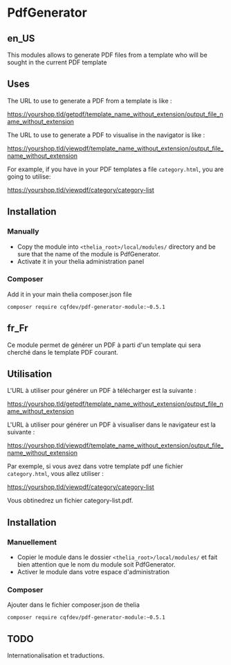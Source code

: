 # PdfGenerator

## en_US

This modules allows to generate PDF files from a template who will be sought in
the current PDF template


## Uses

The URL to use to generate a PDF from a template is like :

https://yourshop.tld/getpdf/template_name_without_extension/output_file_name_without_extension

The URL to use to generate a PDF to visualise in the navigator is like :

https://yourshop.tld/viewpdf/template_name_without_extension/output_file_name_without_extension

For example, if you have in your PDF templates a file `category.html`, you are going to utilise:

https://yourshop.tld/viewpdf/category/category-list

## Installation

### Manually

* Copy the module into ```<thelia_root>/local/modules/``` directory and be sure that the name of the module is PdfGenerator.
* Activate it in your thelia administration panel

### Composer

Add it in your main thelia composer.json file

```
composer require cqfdev/pdf-generator-module:~0.5.1
```
  


## fr_Fr

Ce module permet de générer un PDF à parti d'un template qui sera cherché dans
le template PDF courant.


## Utilisation

L'URL à utiliser pour générer un PDF à télécharger est la suivante :

https://yourshop.tld/getpdf/template_name_without_extension/output_file_name_without_extension

L'URL à utiliser pour générer un PDF à visualiser dans le navigateur est la suivante :

https://yourshop.tld/viewpdf/template_name_without_extension/output_file_name_without_extension

Par exemple, si vous avez dans votre template pdf une fichier `category.html`, vous allez utiliser :

https://yourshop.tld/viewpdf/category/category-list

Vous obtinedrez un fichier category-list.pdf.

## Installation

### Manuellement

* Copier le module dans le dossier ```<thelia_root>/local/modules/``` et fait bien attention que le nom du module soit PdfGenerator.
* Activer le module dans votre espace d'administration

### Composer

Ajouter dans le fichier composer.json de thelia

```
composer require cqfdev/pdf-generator-module:~0.5.1
```

## TODO

Internationalisation et traductions.


